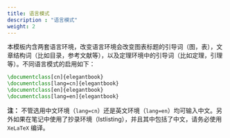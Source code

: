 ```yaml
---
title: 语言模式
description : "语言模式"
weight: 2
---
```


本模板内含两套语言环境，改变语言环境会改变图表标题的引导词（图，表），文章结构词（比如目录，参考文献等），以及定理环境中的引导词（比如定理，引理等）。不同语言模式的启用如下：

```tex
\documentclass[cn]{elegantbook}
\documentclass[lang=cn]{elegantbook}
\documentclass[en]{elegantbook}
\documentclass[lang=en]{elegantbook}
```

__注：__ 不管选用中文环境（`lang=cn`）还是英文环境（`lang=en`）均可输入中文。另外如果在笔记中使用了抄录环境（lstlisting），并且其中包括了中文，请务必使用 `XeLaTeX` 编译。

